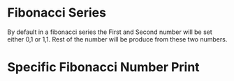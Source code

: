 # Fibonacci Series
By default in a fibonacci series the First and Second number will be set either 0,1 or 1,1. 
Rest of the number will be produce from these two numbers. 
# Specific Fibonacci Number Print
